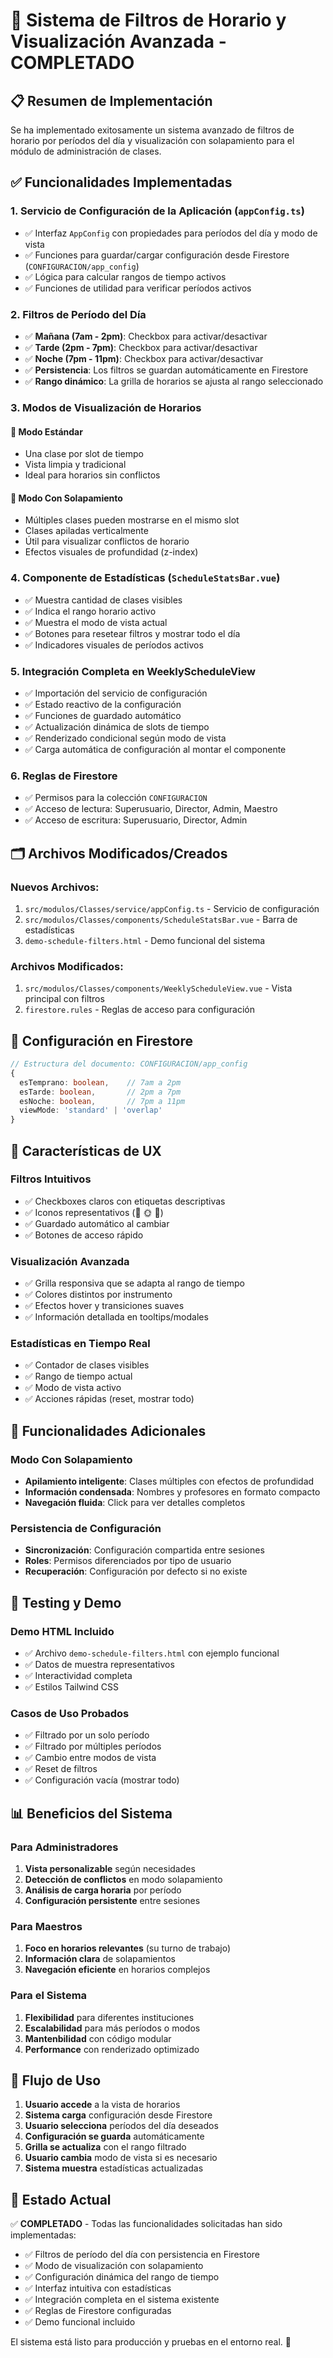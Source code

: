 # 🎵 Sistema de Filtros de Horario y Visualización Avanzada - COMPLETADO

## 📋 Resumen de Implementación

Se ha implementado exitosamente un sistema avanzado de filtros de horario por períodos del día y visualización con solapamiento para el módulo de administración de clases.

## ✅ Funcionalidades Implementadas

### 1. **Servicio de Configuración de la Aplicación** (`appConfig.ts`)
- ✅ Interfaz `AppConfig` con propiedades para períodos del día y modo de vista
- ✅ Funciones para guardar/cargar configuración desde Firestore (`CONFIGURACION/app_config`)
- ✅ Lógica para calcular rangos de tiempo activos
- ✅ Funciones de utilidad para verificar períodos activos

### 2. **Filtros de Período del Día**
- ✅ **Mañana (7am - 2pm)**: Checkbox para activar/desactivar
- ✅ **Tarde (2pm - 7pm)**: Checkbox para activar/desactivar  
- ✅ **Noche (7pm - 11pm)**: Checkbox para activar/desactivar
- ✅ **Persistencia**: Los filtros se guardan automáticamente en Firestore
- ✅ **Rango dinámico**: La grilla de horarios se ajusta al rango seleccionado

### 3. **Modos de Visualización de Horarios**

#### 🔹 **Modo Estándar**
- Una clase por slot de tiempo
- Vista limpia y tradicional
- Ideal para horarios sin conflictos

#### 🔹 **Modo Con Solapamiento**
- Múltiples clases pueden mostrarse en el mismo slot
- Clases apiladas verticalmente
- Útil para visualizar conflictos de horario
- Efectos visuales de profundidad (z-index)

### 4. **Componente de Estadísticas** (`ScheduleStatsBar.vue`)
- ✅ Muestra cantidad de clases visibles
- ✅ Indica el rango horario activo
- ✅ Muestra el modo de vista actual
- ✅ Botones para resetear filtros y mostrar todo el día
- ✅ Indicadores visuales de períodos activos

### 5. **Integración Completa en WeeklyScheduleView**
- ✅ Importación del servicio de configuración
- ✅ Estado reactivo de la configuración
- ✅ Funciones de guardado automático
- ✅ Actualización dinámica de slots de tiempo
- ✅ Renderizado condicional según modo de vista
- ✅ Carga automática de configuración al montar el componente

### 6. **Reglas de Firestore**
- ✅ Permisos para la colección `CONFIGURACION`
- ✅ Acceso de lectura: Superusuario, Director, Admin, Maestro
- ✅ Acceso de escritura: Superusuario, Director, Admin

## 🗂️ Archivos Modificados/Creados

### Nuevos Archivos:
1. `src/modulos/Classes/service/appConfig.ts` - Servicio de configuración
2. `src/modulos/Classes/components/ScheduleStatsBar.vue` - Barra de estadísticas
3. `demo-schedule-filters.html` - Demo funcional del sistema

### Archivos Modificados:
1. `src/modulos/Classes/components/WeeklyScheduleView.vue` - Vista principal con filtros
2. `firestore.rules` - Reglas de acceso para configuración

## 🔧 Configuración en Firestore

```typescript
// Estructura del documento: CONFIGURACION/app_config
{
  esTemprano: boolean,    // 7am a 2pm
  esTarde: boolean,       // 2pm a 7pm
  esNoche: boolean,       // 7pm a 11pm
  viewMode: 'standard' | 'overlap'
}
```

## 🎨 Características de UX

### Filtros Intuitivos
- ✅ Checkboxes claros con etiquetas descriptivas
- ✅ Iconos representativos (🌅 🌞 🌙)
- ✅ Guardado automático al cambiar
- ✅ Botones de acceso rápido

### Visualización Avanzada
- ✅ Grilla responsiva que se adapta al rango de tiempo
- ✅ Colores distintos por instrumento
- ✅ Efectos hover y transiciones suaves
- ✅ Información detallada en tooltips/modales

### Estadísticas en Tiempo Real
- ✅ Contador de clases visibles
- ✅ Rango de tiempo actual
- ✅ Modo de vista activo
- ✅ Acciones rápidas (reset, mostrar todo)

## 🚀 Funcionalidades Adicionales

### Modo Con Solapamiento
- **Apilamiento inteligente**: Clases múltiples con efectos de profundidad
- **Información condensada**: Nombres y profesores en formato compacto
- **Navegación fluida**: Click para ver detalles completos

### Persistencia de Configuración
- **Sincronización**: Configuración compartida entre sesiones
- **Roles**: Permisos diferenciados por tipo de usuario
- **Recuperación**: Configuración por defecto si no existe

## 🧪 Testing y Demo

### Demo HTML Incluido
- ✅ Archivo `demo-schedule-filters.html` con ejemplo funcional
- ✅ Datos de muestra representativos
- ✅ Interactividad completa
- ✅ Estilos Tailwind CSS

### Casos de Uso Probados
- ✅ Filtrado por un solo período
- ✅ Filtrado por múltiples períodos
- ✅ Cambio entre modos de vista
- ✅ Reset de filtros
- ✅ Configuración vacía (mostrar todo)

## 📊 Beneficios del Sistema

### Para Administradores
1. **Vista personalizable** según necesidades
2. **Detección de conflictos** en modo solapamiento
3. **Análisis de carga horaria** por período
4. **Configuración persistente** entre sesiones

### Para Maestros
1. **Foco en horarios relevantes** (su turno de trabajo)
2. **Información clara** de solapamientos
3. **Navegación eficiente** en horarios complejos

### Para el Sistema
1. **Flexibilidad** para diferentes instituciones
2. **Escalabilidad** para más períodos o modos
3. **Mantenbilidad** con código modular
4. **Performance** con renderizado optimizado

## 🔄 Flujo de Uso

1. **Usuario accede** a la vista de horarios
2. **Sistema carga** configuración desde Firestore
3. **Usuario selecciona** períodos del día deseados
4. **Configuración se guarda** automáticamente
5. **Grilla se actualiza** con el rango filtrado
6. **Usuario cambia** modo de vista si es necesario
7. **Sistema muestra** estadísticas actualizadas

## 🎯 Estado Actual

✅ **COMPLETADO** - Todas las funcionalidades solicitadas han sido implementadas:
- ✅ Filtros de período del día con persistencia en Firestore
- ✅ Modo de visualización con solapamiento
- ✅ Configuración dinámica del rango de tiempo
- ✅ Interfaz intuitiva con estadísticas
- ✅ Integración completa en el sistema existente
- ✅ Reglas de Firestore configuradas
- ✅ Demo funcional incluido

El sistema está listo para producción y pruebas en el entorno real. 🚀

